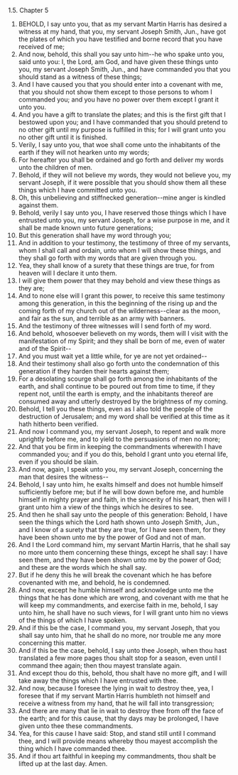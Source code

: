 1.5. Chapter 5
1. BEHOLD, I say unto you, that as my servant Martin Harris has desired a witness at my hand, that you, my servant Joseph Smith, Jun., have got the plates of which you have testified and borne record that you have received of me;
2. And now, behold, this shall you say unto him--he who spake unto you, said unto you: I, the Lord, am God, and have given these things unto you, my servant Joseph Smith, Jun., and have commanded you that you should stand as a witness of these things;
3. And I have caused you that you should enter into a covenant with me, that you should not show them except to those persons to whom I commanded you; and you have no power over them except I grant it unto you.
4. And you have a gift to translate the plates; and this is the first gift that I bestowed upon you; and I have commanded that you should pretend to no other gift until my purpose is fulfilled in this; for I will grant unto you no other gift until it is finished.
5. Verily, I say unto you, that woe shall come unto the inhabitants of the earth if they will not hearken unto my words;
6. For hereafter you shall be ordained and go forth and deliver my words unto the children of men.
7. Behold, if they will not believe my words, they would not believe you, my servant Joseph, if it were possible that you should show them all these things which I have committed unto you.
8. Oh, this unbelieving and stiffnecked generation--mine anger is kindled against them.
9. Behold, verily I say unto you, I have reserved those things which I have entrusted unto you, my servant Joseph, for a wise purpose in me, and it shall be made known unto future generations;
10. But this generation shall have my word through you;
11. And in addition to your testimony, the testimony of three of my servants, whom I shall call and ordain, unto whom I will show these things, and they shall go forth with my words that are given through you.
12. Yea, they shall know of a surety that these things are true, for from heaven will I declare it unto them.
13. I will give them power that they may behold and view these things as they are;
14. And to none else will I grant this power, to receive this same testimony among this generation, in this the beginning of the rising up and the coming forth of my church out of the wilderness--clear as the moon, and fair as the sun, and terrible as an army with banners.
15. And the testimony of three witnesses will I send forth of my word.
16. And behold, whosoever believeth on my words, them will I visit with the manifestation of my Spirit; and they shall be born of me, even of water and of the Spirit--
17. And you must wait yet a little while, for ye are not yet ordained--
18. And their testimony shall also go forth unto the condemnation of this generation if they harden their hearts against them;
19. For a desolating scourge shall go forth among the inhabitants of the earth, and shall continue to be poured out from time to time, if they repent not, until the earth is empty, and the inhabitants thereof are consumed away and utterly destroyed by the brightness of my coming.
20. Behold, I tell you these things, even as I also told the people of the destruction of Jerusalem; and my word shall be verified at this time as it hath hitherto been verified.
21. And now I command you, my servant Joseph, to repent and walk more uprightly before me, and to yield to the persuasions of men no more;
22. And that you be firm in keeping the commandments wherewith I have commanded you; and if you do this, behold I grant unto you eternal life, even if you should be slain.
23. And now, again, I speak unto you, my servant Joseph, concerning the man that desires the witness--
24. Behold, I say unto him, he exalts himself and does not humble himself sufficiently before me; but if he will bow down before me, and humble himself in mighty prayer and faith, in the sincerity of his heart, then will I grant unto him a view of the things which he desires to see.
25. And then he shall say unto the people of this generation: Behold, I have seen the things which the Lord hath shown unto Joseph Smith, Jun., and I know of a surety that they are true, for I have seen them, for they have been shown unto me by the power of God and not of man.
26. And I the Lord command him, my servant Martin Harris, that he shall say no more unto them concerning these things, except he shall say: I have seen them, and they have been shown unto me by the power of God; and these are the words which he shall say.
27. But if he deny this he will break the covenant which he has before covenanted with me, and behold, he is condemned.
28. And now, except he humble himself and acknowledge unto me the things that he has done which are wrong, and covenant with me that he will keep my commandments, and exercise faith in me, behold, I say unto him, he shall have no such views, for I will grant unto him no views of the things of which I have spoken.
29. And if this be the case, I command you, my servant Joseph, that you shall say unto him, that he shall do no more, nor trouble me any more concerning this matter.
30. And if this be the case, behold, I say unto thee Joseph, when thou hast translated a few more pages thou shalt stop for a season, even until I command thee again; then thou mayest translate again.
31. And except thou do this, behold, thou shalt have no more gift, and I will take away the things which I have entrusted with thee.
32. And now, because I foresee the lying in wait to destroy thee, yea, I foresee that if my servant Martin Harris humbleth not himself and receive a witness from my hand, that he will fall into transgression;
33. And there are many that lie in wait to destroy thee from off the face of the earth; and for this cause, that thy days may be prolonged, I have given unto thee these commandments.
34. Yea, for this cause I have said: Stop, and stand still until I command thee, and I will provide means whereby thou mayest accomplish the thing which I have commanded thee.
35. And if thou art faithful in keeping my commandments, thou shalt be lifted up at the last day. Amen.

